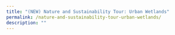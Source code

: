 ```yaml
---
title: "(NEW) Nature and Sustainability Tour: Urban Wetlands"
permalink: /nature-and-sustainability-tour-urban-wetlands/
description: ""
---
```

